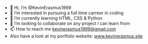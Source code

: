- 👋 Hi, I’m @KevinErasmus1999
- 👀 I’m interested in pursuing a full time carreer in coding
- 🌱 I’m currently learning HTML, CSS & Python
- 💞️ I’m looking to collaborate on any project I can learn from
- 📫 How to reach me kevinerasmus1999@gmail.com
- Also have a look at my portfolio website:  www.kevinerasmus.site

<!---
KevinErasmus1999/KevinErasmus1999 is a ✨ special ✨ repository because its `README.md` (this file) appears on your GitHub profile.
You can click the Preview link to take a look at your changes.
--->
